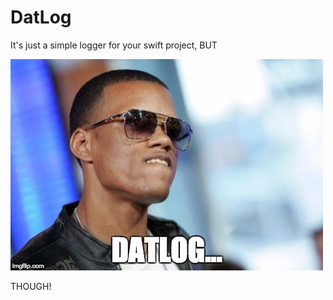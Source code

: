 # DatLog
It's just a simple logger for your swift project, BUT

![](https://github.com/Jhonnyc/DatLog/blob/master/DatLog/cover.jpeg)

THOUGH!

